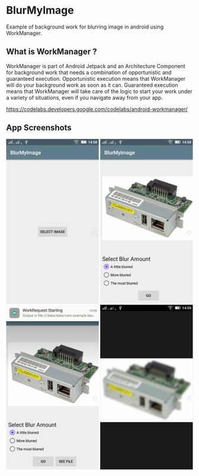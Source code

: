 # BlurMyImage
Example of background work for blurring image in android using WorkManager.

## What is WorkManager ?
WorkManager is part of Android Jetpack and an Architecture Component for background work that needs a combination of opportunistic and guaranteed execution. Opportunistic execution means that WorkManager will do your background work as soon as it can. Guaranteed execution means that WorkManager will take care of the logic to start your work under a variety of situations, even if you navigate away from your app.

https://codelabs.developers.google.com/codelabs/android-workmanager/

## App Screenshots
<img src="Screenshots/BlurMyImage-1.png" width="250"> <img src="Screenshots/BlurMyImage-2.png" width="250"> <img src="Screenshots/BlurMyImage-3.png" width="250"> <img src="Screenshots/BlurMyImage-4.png" width="250">